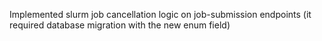 Implemented slurm job cancellation logic on job-submission endpoints (it required database migration with the new enum field)

